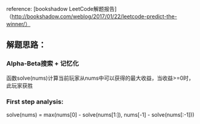 reference:
[bookshadow LeetCode解题报告]（http://bookshadow.com/weblog/2017/01/22/leetcode-predict-the-winner/）

## 解题思路：
### Alpha-Beta搜索 + 记忆化

函数solve(nums)计算当前玩家从nums中可以获得的最大收益，当收益>=0时，此玩家获胜
### First step analysis:
solve(nums) = max(nums[0] - solve(nums[1:]), nums[-1] - solve(nums[:-1]))

